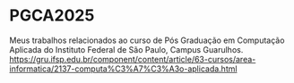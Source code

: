 # PGCA2025
Meus trabalhos relacionados ao curso de Pós Graduação em Computação Aplicada do Instituto Federal de São Paulo, Campus Guarulhos.
https://gru.ifsp.edu.br/component/content/article/63-cursos/area-informatica/2137-computa%C3%A7%C3%A3o-aplicada.html
